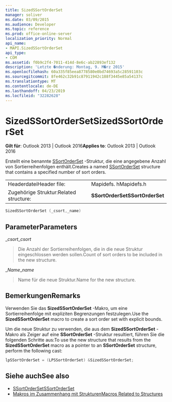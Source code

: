 ```yaml
---
title: SizedSSortOrderSet
manager: soliver
ms.date: 03/09/2015
ms.audience: Developer
ms.topic: reference
ms.prod: office-online-server
localization_priority: Normal
api_name:
- MAPI.SizedSSortOrderSet
api_type:
- COM
ms.assetid: f0b9c2f4-7011-414d-8e6c-ab22893ef132
description: 'Letzte �nderung: Montag, 9. M�rz 2015'
ms.openlocfilehash: 60a335f85eea8778580e0bd74693a5c28591103c
ms.sourcegitcommit: 8fe462c32b91c87911942c188f3445e85a54137c
ms.translationtype: MT
ms.contentlocale: de-DE
ms.lasthandoff: 04/23/2019
ms.locfileid: "32282628"
---
```

# <a name="sizedssortorderset"></a><span data-ttu-id="928a0-103">SizedSSortOrderSet</span><span class="sxs-lookup"><span data-stu-id="928a0-103">SizedSSortOrderSet</span></span>

<span data-ttu-id="928a0-104">**Gilt für**: Outlook 2013 | Outlook 2016</span><span class="sxs-lookup"><span data-stu-id="928a0-104">**Applies to**: Outlook 2013 | Outlook 2016</span></span> 
  
<span data-ttu-id="928a0-105">Erstellt eine benannte [SSortOrderSet](ssortorderset.md) -Struktur, die eine angegebene Anzahl von Sortierreihenfolgen enthält.</span><span class="sxs-lookup"><span data-stu-id="928a0-105">Creates a named [SSortOrderSet](ssortorderset.md) structure that contains a specified number of sort orders.</span></span> 
  
|||
|:-----|:-----|
|<span data-ttu-id="928a0-106">Headerdatei</span><span class="sxs-lookup"><span data-stu-id="928a0-106">Header file:</span></span>  <br/> |<span data-ttu-id="928a0-107">Mapidefs. h</span><span class="sxs-lookup"><span data-stu-id="928a0-107">Mapidefs.h</span></span>  <br/> |
|<span data-ttu-id="928a0-108">Zugehörige Struktur:</span><span class="sxs-lookup"><span data-stu-id="928a0-108">Related structure:</span></span>  <br/> |<span data-ttu-id="928a0-109">**SSortOrderSet**</span><span class="sxs-lookup"><span data-stu-id="928a0-109">**SSortOrderSet**</span></span> <br/> |
   
```cpp
SizedSSortOrderSet (_csort,_name)
```

## <a name="parameters"></a><span data-ttu-id="928a0-110">Parameter</span><span class="sxs-lookup"><span data-stu-id="928a0-110">Parameters</span></span>

<span data-ttu-id="928a0-111">__csort_</span><span class="sxs-lookup"><span data-stu-id="928a0-111">__csort_</span></span>
  
> <span data-ttu-id="928a0-112">Die Anzahl der Sortierreihenfolgen, die in die neue Struktur eingeschlossen werden sollen.</span><span class="sxs-lookup"><span data-stu-id="928a0-112">Count of sort orders to be included in the new structure.</span></span>
    
<span data-ttu-id="928a0-113">__Name_</span><span class="sxs-lookup"><span data-stu-id="928a0-113">__name_</span></span>
  
> <span data-ttu-id="928a0-114">Name für die neue Struktur.</span><span class="sxs-lookup"><span data-stu-id="928a0-114">Name for the new structure.</span></span>
    
## <a name="remarks"></a><span data-ttu-id="928a0-115">Bemerkungen</span><span class="sxs-lookup"><span data-stu-id="928a0-115">Remarks</span></span>

<span data-ttu-id="928a0-116">Verwenden Sie das **SizedSSortOrderSet** -Makro, um eine Sortierreihenfolge mit expliziten Begrenzungen festzulegen.</span><span class="sxs-lookup"><span data-stu-id="928a0-116">Use the **SizedSSortOrderSet** macro to create a sort order set with explicit bounds.</span></span> 
  
<span data-ttu-id="928a0-117">Um die neue Struktur zu verwenden, die aus dem **SizedSSortOrderSet** -Makro als Zeiger auf eine **SSortOrderSet** -Struktur resultiert, führen Sie die folgenden Schritte aus:</span><span class="sxs-lookup"><span data-stu-id="928a0-117">To use the new structure that results from the **SizedSSortOrderSet** macro as a pointer to an **SSortOrderSet** structure, perform the following cast:</span></span> 
  
```cpp
lpSSortOrderSet = (LPSSortOrderSet) &SizedSSortOrderSet;

```

## <a name="see-also"></a><span data-ttu-id="928a0-118">Siehe auch</span><span class="sxs-lookup"><span data-stu-id="928a0-118">See also</span></span>

- [<span data-ttu-id="928a0-119">SSortOrderSet</span><span class="sxs-lookup"><span data-stu-id="928a0-119">SSortOrderSet</span></span>](ssortorderset.md)
- [<span data-ttu-id="928a0-120">Makros im Zusammenhang mit Strukturen</span><span class="sxs-lookup"><span data-stu-id="928a0-120">Macros Related to Structures</span></span>](macros-related-to-structures.md)

